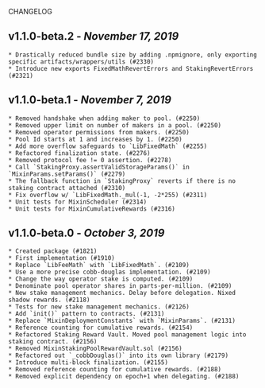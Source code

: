 <!--
changelogUtils.file is auto-generated using the monorepo-scripts package. Don't edit directly.
Edit the package's CHANGELOG.json file only.
-->

CHANGELOG

## v1.1.0-beta.2 - _November 17, 2019_

    * Drastically reduced bundle size by adding .npmignore, only exporting specific artifacts/wrappers/utils (#2330)
    * Introduce new exports FixedMathRevertErrors and StakingRevertErrors (#2321)

## v1.1.0-beta.1 - _November 7, 2019_

    * Removed handshake when adding maker to pool. (#2250)
    * Removed upper limit on number of makers in a pool. (#2250)
    * Removed operator permissions from makers. (#2250)
    * Pool Id starts at 1 and increases by 1. (#2250)
    * Add more overflow safeguards to `LibFixedMath` (#2255)
    * Refactored finalization state. (#2276)
    * Removed protocol fee != 0 assertion. (#2278)
    * Call `StakingProxy.assertValidStorageParams()` in `MixinParams.setParams()` (#2279)
    * The fallback function in `StakingProxy` reverts if there is no staking contract attached (#2310)
    * Fix overflow w/ `LibFixedMath._mul(-1, -2*255) (#2311)
    * Unit tests for MixinScheduler (#2314)
    * Unit tests for MixinCumulativeRewards (#2316)

## v1.1.0-beta.0 - _October 3, 2019_

    * Created package (#1821)
    * First implementation (#1910)
    * Replace `LibFeeMath` with `LibFixedMath`. (#2109)
    * Use a more precise cobb-douglas implementation. (#2109)
    * Change the way operator stake is computed. (#2109)
    * Denominate pool operator shares in parts-per-million. (#2109)
    * New stake management mechanics. Delay before delegation. Nixed shadow rewards. (#2118)
    * Tests for new stake management mechanics. (#2126)
    * Add `init()` pattern to contracts. (#2131)
    * Replace `MixinDeploymentConstants` with `MixinParams`. (#2131)
    * Reference counting for cumulative rewards. (#2154)
    * Refactored Staking Reward Vault. Moved pool management logic into staking contract. (#2156)
    * Removed MixinStakingPoolRewardVault.sol (#2156)
    * Refactored out `_cobbDouglas()` into its own library (#2179)
    * Introduce multi-block finalization. (#2155)
    * Removed reference counting for cumulative rewards. (#2188)
    * Removed explicit dependency on epoch+1 when delegating. (#2188)
